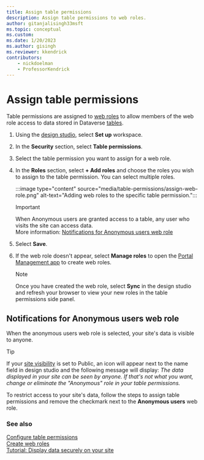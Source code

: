 ```yaml
---
title: Assign table permissions
description: Assign table permissions to web roles.
author: gitanjalisingh33msft
ms.topic: conceptual
ms.custom: 
ms.date: 1/20/2023
ms.author: gisingh
ms.reviewer: kkendrick
contributors:
    - nickdoelman
    - ProfessorKendrick
---
```


# Assign table permissions

Table permissions are assigned to [web roles](create-web-roles.md) to allow members of the web role access to data stored in Dataverse [tables](../configure/data-workspace-tables.md).

1. Using the [design studio](../getting-started/use-design-studio.md), select **Set up** workspace.

1. In the **Security** section, select **Table permissions**.

1. Select the table permission you want to assign for a web role.

1. In the **Roles** section, select **+ Add roles** and choose the roles you wish to assign to the table permission. You can select multiple roles.

    :::image type="content" source="media/table-permissions/assign-web-role.png" alt-text="Adding web roles to the specific table permission.":::

    > [!IMPORTANT]
    > When Anonymous users are granted access to a table, any user who visits the site can access data.  
    > More information: [Notifications for Anonymous users web role](#notifications-for-anonymous-users-web-role)

1. Select **Save**.

1. If the web role doesn't appear, select **Manage roles** to open the [Portal Management app](../configure/portal-management-app.md) to create web roles.

    > [!NOTE]
    > Once you have created the web role, select **Sync** in the design studio and refresh your browser to view your new roles in the table permissions side panel.

## Notifications for Anonymous users web role

When the anonymous users web role is selected, your site's data is visible to anyone.  

>[!TIP]
> If your [site visibility](site-visibility.md) is set to Public, an icon will appear next to the name field in design studio and the following message will display: *The data displayed in your site can be seen by anyone.  If that's not what you want, change or eliminate the "Anonymous" role in your table permissions.*  

To restrict access to your site's data, follow the steps to assign table permissions and remove the checkmark next to the **Anonymous users** web role. 

### See also

[Configure table permissions](table-permissions.md)<br />
[Create web roles](create-web-roles.md) <br />
[Tutorial: Display data securely on your site](../getting-started/tutorial-display-data-securely.md)
